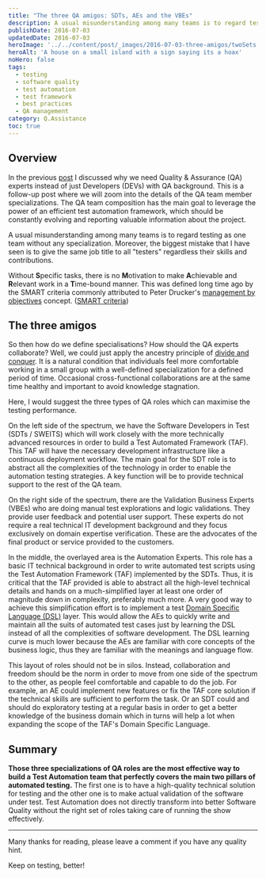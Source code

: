 ```yaml
---
title: "The three QA amigos: SDTs, AEs and the VBEs"
description: A usual misunderstanding among many teams is to regard testing as one team without any specialization. Moreover, the biggest mistake that I have seen is to give the same job title to all "testers" regardless their skills and contributions.
publishDate: 2016-07-03
updatedDate: 2016-07-03
heroImage: '../../content/post/_images/2016-07-03-three-amigos/twoSets.png'
heroAlt: 'A house on a small island with a sign saying its a hoax'
noHero: false
tags:
  - testing
  - software quality
  - test automation
  - test framework
  - best practices
  - QA management
category: Q.Assistance
toc: true
---
```


## Overview

In the previous [post](2016-06-15-sqahoax) I discussed why we need Quality & Assurance (QA) experts instead of just Developers (DEVs) with QA background. This is a follow-up post where we will zoom into the details of the QA team member specializations. The QA team composition has the main goal to leverage the power of an efficient test automation framework, which should be constantly evolving and reporting valuable information about the project.

A usual misunderstanding among many teams is to regard testing as one team without any specialization. Moreover, the biggest mistake that I have seen is to give the same job title to all "testers" regardless their skills and contributions.

Without **S**pecific tasks, there is no **M**otivation to make **A**chievable and **R**elevant work in a **T**ime-bound manner. This was defined long time ago by the SMART criteria commonly attributed to Peter Drucker's [management by objectives](https://en.wikipedia.org/wiki/Management_by_objectives) concept. ([SMART criteria](https://en.wikipedia.org/wiki/SMART_criteria))


## The three amigos

So then how do we define specialisations? How should the QA experts collaborate? Well, we could just apply the ancestry principle of [divide and conquer](https://en.wikipedia.org/wiki/Divide_and_conquer). It is a natural condition that individuals feel more comfortable working in a small group with a well-defined specialization for a defined period of time. Occasional cross-functional collaborations are at the same time healthy and important to avoid knowledge stagnation.

Here, I would suggest the three types of QA roles which can maximise the testing performance.

On the left side of the spectrum, we have the Software Developers in Test (SDTs / SWEITS) which will work closely with the more technically advanced resources in order to build a Test Automated Framework (TAF). This TAF will have the necessary development infrastructure like a continuous deployment workflow. The main goal for the SDT role is to abstract all the complexities of the technology in order to enable the automation testing strategies. A key function will be to provide technical support to the rest of the QA team.

On the right side of the spectrum, there are the Validation Business Experts (VBEs) who are doing manual test explorations and logic validations. They provide user feedback and potential user support. These experts do not require a real technical IT development background and they focus exclusively on domain expertise verification. These are the advocates of the final product or service provided to the customers.

In the middle, the overlayed area is the Automation Experts. This role has a basic IT technical background in order to write automated test scripts using the Test Automation Framework (TAF) implemented by the SDTs. Thus, it is critical that the TAF provided is able to abstract all the high-level technical details and hands on a much-simplified layer at least one order of magnitude down in complexity, preferably much more. A very good way to achieve this simplification effort is to implement a test [Domain Specific Language (DSL)](http://martinfowler.com/dsl.html) layer. This would allow the AEs to quickly write and maintain all the suits of automated test cases just by learning the DSL instead of all the complexities of software development. The DSL learning curve is much lower because the AEs are familiar with core concepts of the business logic, thus they are familiar with the meanings and language flow.

This layout of roles should not be in silos. Instead, collaboration and freedom should be the norm in order to move from one side of the spectrum to the other, as people feel comfortable and capable to do the job. For example, an AE could implement new features or fix the TAF core solution if the technical skills are sufficient to perform the task. Or an SDT could and should do exploratory testing at a regular basis in order to get a better knowledge of the business domain which in turns will help a lot when expanding the scope of the TAF's Domain Specific Language.


## Summary

**Those three specializations of QA roles are the most effective way to build a Test Automation team that perfectly covers the main two pillars of automated testing.** The first one is to have a high-quality technical solution for testing and the other one is to make actual validation of the software under test. Test Automation does not directly transform into better Software Quality without the right set of roles taking care of running the show effectively.  

----
Many thanks for reading, please leave a comment if you have any quality hint.

Keep on testing, better!
